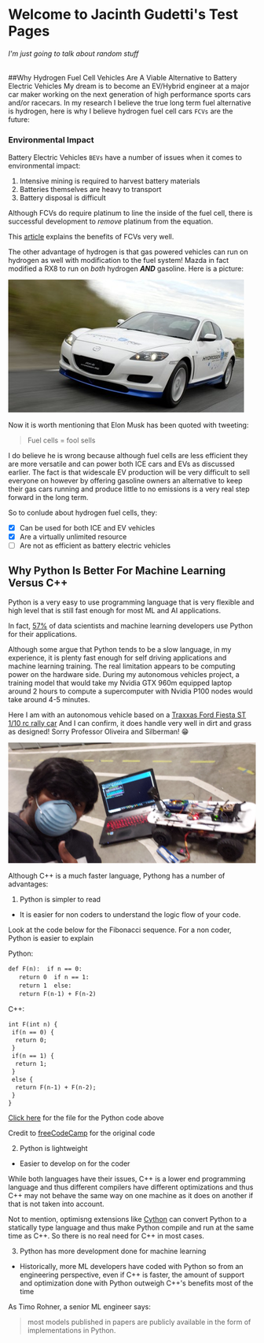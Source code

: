 # Welcome to Jacinth Gudetti's Test Pages
###### I'm just going to talk about random stuff

##Why Hydrogen Fuel Cell Vehicles Are A Viable Alternative to Battery Electric Vehicles
My dream is to become an EV/Hybrid engineer at a major car maker working on the next generation of high performance sports cars and/or racecars. In my research I believe the true long term fuel alternative is hydrogen, here is why I believe hydrogen fuel cell cars `FCVs` are the future:

### Environmental Impact

Battery Electric Vehicles `BEVs` have a number of issues when it comes to environmental impact:

1. Intensive mining is required to harvest battery materials
2. Batteries themselves are heavy to transport
3. Battery disposal is difficult

Although FCVs do require platinum to line the inside of the fuel cell, there is successful development to _remove_ platinum from the equation.

This [article](https://www.climatecolab.org/contests/2016/transportation/c/proposal/1331641) explains the benefits of FCVs very well.


The other advantage of hydrogen is that gas powered vehicles can run on hydrogen as well with modification to the fuel system! Mazda in fact modified a RX8 to run 
on _both_ hydrogen ***AND*** gasoline. Here is a picture:

![Image](mazdarx8re_1_560px.jpg)

Now it is worth mentioning that Elon Musk has been quoted with tweeting:

>Fuel cells = fool sells

I do believe he is wrong because although fuel cells are less efficient they are more versatile and can power both ICE cars and EVs as discussed earlier. The fact is that widescale EV production will be very difficult to sell everyone on however by offering gasoline owners an alternative to keep their gas cars running and produce little to no emissions is a very real step forward in the long term.

So to conlude about hydrogen fuel cells, they:
- [x] Can be used for both ICE and EV vehicles
- [x] Are a virtually unlimited resource
- [ ] Are not as efficient as battery electric vehicles

## Why Python Is Better For Machine Learning Versus C++

Python is a very easy to use programming language that is very flexible and high level that is still fast enough for most ML and AI applications.

In fact, [57%](https://towardsdatascience.com/what-is-the-best-programming-language-for-machine-learning-a745c156d6b7) of data scientists and machine learning developers use Python for their applications.

Although some argue that Python tends to be a slow language, in my experience, it is plenty fast enough for self driving applications and machine learning training. The real limitation appears to be computing power on the hardware side. During my autonomous vehicles project, a training model that would take my Nvidia GTX 960m equipped laptop around 2 hours to compute a supercomputer with Nvidia P100 nodes would take around 4-5 minutes.

Here I am with an autonomous vehicle based on a [Traxxas Ford Fiesta ST 1/10 rc rally car](https://traxxas.com/products/models/electric/ford-fiesta-st-rally)
And I can confirm, it does handle very well in dirt and grass as designed! Sorry Professor Oliveira and Silberman! :grin:

![Image](20200320_161542.jpg)

Although C++ is a much faster language, Pythong has a number of advantages:
1. Python is simpler to read
 - It is easier for non coders to understand the logic flow of your code.

Look at the code below for the Fibonacci sequence. For a non coder, Python is easier to explain

Python:
```markdown
def F(n):  if n == 0:
   return 0  if n == 1:
   return 1  else:
   return F(n-1) + F(n-2)
```
C++:
```markdwown
int F(int n) {
 if(n == 0) {
  return 0;
 }
 if(n == 1) {
  return 1;
 }
 else {
  return F(n-1) + F(n-2);
 }
}
```
[Click here](docs/CONTRIBUTING.md) for the file for the Python code above

Credit to [freeCodeCamp](https://www.freecodecamp.org/news/the-fibonacci-sequence-in-5-different-programming-languages-1c6514c749e5/) for the original code

2. Python is lightweight
 - Easier to develop on for the coder

While both languages have their issues, C++ is a lower end programming language and thus different compilers have different optimizations and thus C++ may not behave the same way on one machine as it does on another if that is not taken into account.

Not to mention, optimisng extensions like [Cython](https://cython.org/) can convert Python to a statically type language and thus make Python compile and run at the same time as C++. So there is no real need for C++ in most cases.
 
3. Python has more development done for machine learning

 - Historically, more ML developers have coded with Python so from an engineering perspective, even if C++ is faster, the amount of support and optimization done with Python outweigh C++'s benefits most of the time

As Timo Rohner, a senior ML engineer says:
> most models published in papers are publicly available in the form of implementations in Python.
